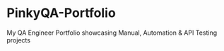 # PinkyQA-Portfolio
My QA Engineer Portfolio showcasing Manual, Automation &amp; API Testing projects
